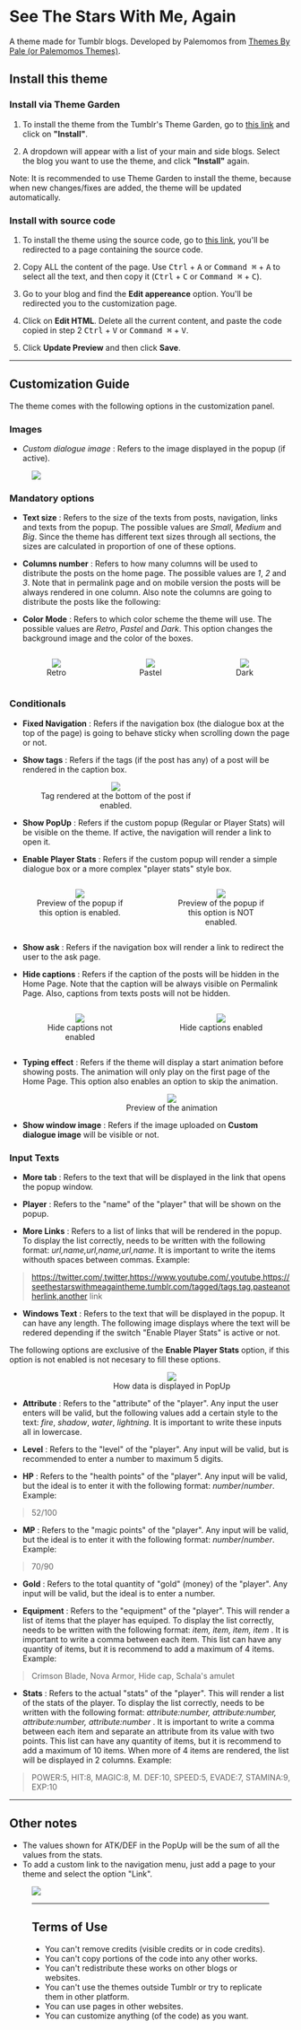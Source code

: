 # See The Stars With Me, Again

A theme made for Tumblr blogs. Developed by Palemomos from [Themes By Pale (or Palemomos Themes)](https://themesbypale.tumblr.com/). 

## Install this theme

### Install via Theme Garden

1. To install the theme from the Tumblr's Theme Garden, go to [this link](https://www.tumblr.com/theme/41258) and click on **"Install"**. 

2. A dropdown will appear with a list of your main and side blogs. Select the blog you want to use the theme, and click **"Install"** again.

Note: It is recommended to use Theme Garden to install the theme, because when new changes/fixes are added, the theme will be updated automatically.

### Install with source code

1. To install the theme using the source code, go to [this link](https://gitlab.com/Palemona/tumblr-themes/-/raw/master/See_The_Stars_With_Me,_Again/seethestarswithmeagain.html), you'll be redirected to a page containing the source code.

2. Copy ALL the content of the page. Use <kbd>Ctrl</kbd> + <kbd>A</kbd> or <kbd>Command ⌘</kbd> + <kbd>A</kbd> to select all the text, and then copy it (<kbd>Ctrl</kbd> + <kbd>C</kbd> or <kbd>Command ⌘</kbd> + <kbd>C</kbd>).

3. Go to your blog and find the **Edit appereance** option. You'll be redirected you to the customization page.

4. Click on **Edit HTML**. Delete all the current content, and paste the code copied in step 2 <kbd>Ctrl</kbd> + <kbd>V</kbd> or <kbd>Command ⌘</kbd> + <kbd>V</kbd>.

5. Click **Update Preview** and then click **Save**.

--------

## Customization Guide

The theme comes with the following options in the customization panel.

### Images

- *Custom dialogue image* : Refers to the image displayed in the popup (if active).

<figure style="width: 400px;">
    <img src="imgs/5.jpg" />
</figure>

### Mandatory options

- **Text size** : Refers to the size of the texts from posts, navigation, links and texts from the popup. The possible values are *Small*, *Medium* and *Big*. Since the theme has different text sizes through all sections, the sizes are calculated in proportion of one of these options.

- **Columns number** : Refers to how many columns will be used to distribute the posts on the home page. The possible values are *1*, *2* and *3*. Note that in permalink page and on mobile version the posts will be always rendered in one column. Also note the columns are going to distribute the posts like the following:



- **Color Mode** : Refers to which color scheme the theme will use. The possible values are *Retro*, *Pastel* and *Dark*. This option changes the background image and the color of the boxes.

<div style="display: flex;">
    <figure style="width: 300px; text-align: center;">
        <img src="imgs/retro.gif" />
        <figcaption>Retro</figcaption>
    </figure>
    <figure style="width: 300px; text-align: center;">
        <img src="imgs/pastel.gif" />
        <figcaption>Pastel</figcaption>
    </figure>
    <figure style="width: 300px; text-align: center;">
        <img src="imgs/dark.gif" />
        <figcaption>Dark</figcaption>
    </figure>
</div>

### Conditionals

- **Fixed Navigation** : Refers if the navigation box (the dialogue box at the top of the page) is going to behave sticky when scrolling down the page or not. 

- **Show tags** : Refers if the tags (if the post has any) of a post will be rendered in the caption box.

 <figure style="width: 300px; text-align: center;">
    <img src="imgs/tag.png" />
    <figcaption>Tag rendered at the bottom of the post if enabled.</figcaption>
</figure>

- **Show PopUp** : Refers if the custom popup (Regular or Player Stats) will be visible on the theme. If active, the navigation will render a link to open it.

- **Enable Player Stats** : Refers if the custom popup will render a simple dialogue box or a more complex "player stats" style box. 

<div style="display: flex;">
    <figure style="width: 400px; text-align: center;">
        <img src="imgs/4.jpg" />
        <figcaption>Preview of the popup if this option is enabled.</figcaption>
    </figure>
    <figure style="width: 400px; text-align: center;">
        <img src="imgs/dialogue.png" />
        <figcaption>Preview of the popup if this option is NOT enabled.</figcaption>
    </figure>
</div>

- **Show ask** : Refers if the navigation box will render a link to redirect the user to the ask page.

- **Hide captions** : Refers if the caption of the posts will be hidden in the Home Page. Note that the caption will be always visible on Permalink Page. Also, captions from texts posts will not be hidden.

<div style="display: flex;">
    <figure style="width: 300px; text-align: center;">
        <img src="imgs/caption.png" />
        <figcaption>Hide captions not enabled</figcaption>
    </figure>
    <figure style="width: 300px; text-align: center;">
        <img src="imgs/nocaption.png" />
        <figcaption>Hide captions enabled</figcaption>
    </figure>
</div>

- **Typing effect** : Refers if the theme will display a start animation before showing posts. The animation will only play on the first page of the Home Page. This option also enables an option to skip the animation.


<figure style="width: 500px; text-align: center;">
    <img src="imgs/retro.gif" />
    <figcaption>Preview of the animation</figcaption>
</figure>


- **Show window image** : Refers if the image uploaded on **Custom dialogue image** will be visible or not.

### Input Texts

- **More tab** : Refers to the text that will be displayed in the link that opens the popup window.

- **Player** : Refers to the "name" of the "player" that will be shown on the popup.

- **More Links** : Refers to a list of links that will be rendered in the popup. To display the list correctly, needs to be written with the following format: *url,name,url,name,url,name*. It is important to write the items withouth spaces between commas. Example: 
>https://twitter.com/,twitter,https://www.youtube.com/,youtube,https://seethestarswithmeagaintheme.tumblr.com/tagged/tags,tag,pasteanotherlink,another link

- **Windows Text** : Refers to the text that will be displayed in the popup. It can have any length. The following image displays where the text will be redered depending if the switch "Enable Player Stats" is active or not.

The following options are exclusive of the **Enable Player Stats** option, if this option is not enabled is not necesary to fill these options.

<figure style="width: 500px; text-align: center;">
    <img src="imgs/playerstats.png" />
    <figcaption>How data is displayed in PopUp</figcaption>
</figure>

- **Attribute** : Refers to the "attribute" of the "player". Any input the user enters will be valid, but the following values add a certain style to the text: *fire*, *shadow*, *water*, *lightning*. It is important to write these inputs all in lowercase.

- **Level** : Refers to the "level" of the "player". Any input will be valid, but is recommended to enter a number to maximum 5 digits.

- **HP** : Refers to the "health points" of the "player". Any input will be valid, but the ideal is to enter it with the following format: *number*/*number*. Example: 
>52/100

- **MP** : Refers to the "magic points" of the "player". Any input will be valid, but the ideal is to enter it with the following format: *number*/*number*. Example: 
>70/90

- **Gold** : Refers to the total quantity of "gold" (money) of the "player". Any input will be valid, but the ideal is to enter a number.

- **Equipment** : Refers to the "equipment" of the "player". This will render a list of items that the player has equiped. To display the list correctly, needs to be written with the following format: *item, item, item, item* . It is important to write a comma between each item. This list can have any quantity of items, but it is recommend to add a maximum of 4 items. Example: 
>Crimson Blade, Nova Armor, Hide cap, Schala's amulet 

- **Stats** : Refers to the actual "stats" of the "player". This will render a list of the stats of the player. To display the list correctly, needs to be written with the following format: *attribute:number, attribute:number, attribute:number, attribute:number* . It is important to write a comma between each item and separate an attribute from its value with two points. This list can have any quantity of items, but it is recommend to add a maximum of 10 items. When more of 4 items are rendered, the list will be displayed in 2 columns. Example: 
>POWER:5, HIT:8, MAGIC:8, M. DEF:10, SPEED:5, EVADE:7, STAMINA:9, EXP:10

--------
## Other notes

- The values shown for ATK/DEF in the PopUp will be the sum of all the values from the stats.
- To add a custom link to the navigation menu, just add a page to your theme and select the option "Link".

<figure>
    <img src="imgs/link.png" />
</fiture>

--------
## Terms of Use

- You can't remove credits (visible credits or in code credits).
- You can't copy portions of the code into any other works.
- You can't redistribute these works on other blogs or websites.
- You can't use the themes outside Tumblr or try to replicate them in other platform.
- You can use pages in other websites.
- You can customize anything (of the code) as you want.